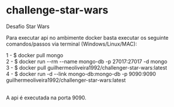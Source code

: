 # challenge-star-wars
Desafio Star Wars

Para executar api no ambimente docker basta executar os seguinte comandos/passos via terminal (Windows/Linux/MAC):

1 - $ docker pull mongo<br/>
2 - $ docker run --rm --name mongo-db -p 27017:27017 -d mongo<br/>
3 - $ docker pull guilhermeoliveira1992/challenger-star-wars:latest<br/>
4 - $ docker run -d --link mongo-db:mongo-db -p 9090:9090 guilhermeoliveira1992/challenger-star-wars:latest<br/>

<br/>
A api é executada na porta 9090.<br/>
